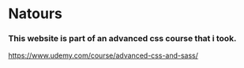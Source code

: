 # Natours

### This website is part of an advanced css course that i took.

https://www.udemy.com/course/advanced-css-and-sass/
